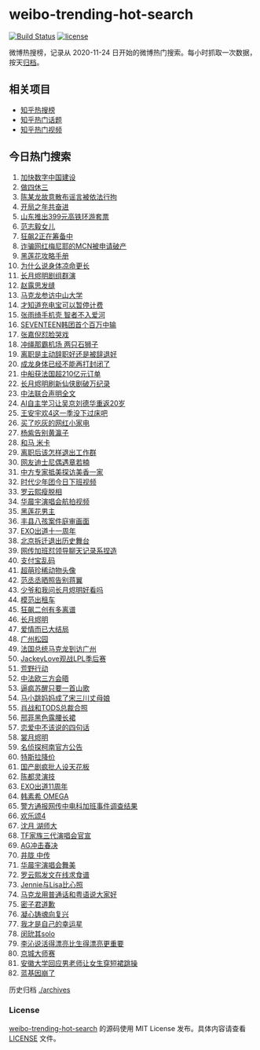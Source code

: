 # weibo-trending-hot-search

[![Build Status](https://github.com/justjavac/weibo-trending-hot-search/workflows/ci/badge.svg?branch=master)](https://github.com/justjavac/weibo-trending-hot-search/actions)
[![license](https://img.shields.io/github/license/justjavac/weibo-trending-hot-search)](https://github.com/justjavac/weibo-trending-hot-search/blob/master/LICENSE)

微博热搜榜，记录从 2020-11-24 日开始的微博热门搜索。每小时抓取一次数据，按天[归档](./archives)。

## 相关项目

- [知乎热搜榜](https://github.com/justjavac/zhihu-trending-top-search)
- [知乎热门话题](https://github.com/justjavac/zhihu-trending-hot-questions)
- [知乎热门视频](https://github.com/justjavac/zhihu-trending-hot-video)

## 今日热门搜索

<!-- BEGIN -->
<!-- 最后更新时间 Sat Apr 08 2023 08:31:52 GMT+0800 (China Standard Time) -->

1. [加快数字中国建设](https://s.weibo.com//weibo?q=%23%E5%8A%A0%E5%BF%AB%E6%95%B0%E5%AD%97%E4%B8%AD%E5%9B%BD%E5%BB%BA%E8%AE%BE%23&Refer=new_time)
1. [做四休三](https://s.weibo.com//weibo?q=%E5%81%9A%E5%9B%9B%E4%BC%91%E4%B8%89&t=31&band_rank=1&Refer=top)
1. [陈某龙故意散布谣言被依法行拘](https://s.weibo.com//weibo?q=%23%E9%99%88%E6%9F%90%E9%BE%99%E6%95%85%E6%84%8F%E6%95%A3%E5%B8%83%E8%B0%A3%E8%A8%80%E8%A2%AB%E4%BE%9D%E6%B3%95%E8%A1%8C%E6%8B%98%23&t=31&band_rank=4&Refer=top)
1. [开局之年共奋进](https://s.weibo.com//weibo?q=%23%E5%BC%80%E5%B1%80%E4%B9%8B%E5%B9%B4%E5%85%B1%E5%A5%8B%E8%BF%9B%23&t=31&band_rank=3&Refer=top)
1. [山东推出399元高铁环游套票](https://s.weibo.com//weibo?q=%23%E5%B1%B1%E4%B8%9C%E6%8E%A8%E5%87%BA399%E5%85%83%E9%AB%98%E9%93%81%E7%8E%AF%E6%B8%B8%E5%A5%97%E7%A5%A8%23&t=31&band_rank=4&Refer=top)
1. [范志毅女儿](https://s.weibo.com//weibo?q=%E8%8C%83%E5%BF%97%E6%AF%85%E5%A5%B3%E5%84%BF&t=31&band_rank=2&Refer=top)
1. [狂飙2正在筹备中](https://s.weibo.com//weibo?q=%23%E7%8B%82%E9%A3%992%E6%AD%A3%E5%9C%A8%E7%AD%B9%E5%A4%87%E4%B8%AD%23&t=31&band_rank=6&Refer=top)
1. [诈骗网红梅尼耶的MCN被申请破产](https://s.weibo.com//weibo?q=%23%E8%AF%88%E9%AA%97%E7%BD%91%E7%BA%A2%E6%A2%85%E5%B0%BC%E8%80%B6%E7%9A%84MCN%E8%A2%AB%E7%94%B3%E8%AF%B7%E7%A0%B4%E4%BA%A7%23&t=31&band_rank=6&Refer=top)
1. [黑莲花攻略手册](https://s.weibo.com//weibo?q=%E9%BB%91%E8%8E%B2%E8%8A%B1%E6%94%BB%E7%95%A5%E6%89%8B%E5%86%8C&t=31&band_rank=8&Refer=top)
1. [为什么说身体凉命更长](https://s.weibo.com//weibo?q=%23%E4%B8%BA%E4%BB%80%E4%B9%88%E8%AF%B4%E8%BA%AB%E4%BD%93%E5%87%89%E5%91%BD%E6%9B%B4%E9%95%BF%23&t=31&band_rank=14&Refer=top)
1. [长月烬明剧组群演](https://s.weibo.com//weibo?q=%23%E9%95%BF%E6%9C%88%E7%83%AC%E6%98%8E%E5%89%A7%E7%BB%84%E7%BE%A4%E6%BC%94%23&t=31&band_rank=10&Refer=top)
1. [赵露思发缝](https://s.weibo.com//weibo?q=%23%E8%B5%B5%E9%9C%B2%E6%80%9D%E5%8F%91%E7%BC%9D%23&t=31&band_rank=11&Refer=top)
1. [马克龙参访中山大学](https://s.weibo.com//weibo?q=%23%E9%A9%AC%E5%85%8B%E9%BE%99%E5%8F%82%E8%AE%BF%E4%B8%AD%E5%B1%B1%E5%A4%A7%E5%AD%A6%23&t=31&band_rank=12&Refer=top)
1. [才知道充电宝可以暂停计费](https://s.weibo.com//weibo?q=%23%E6%89%8D%E7%9F%A5%E9%81%93%E5%85%85%E7%94%B5%E5%AE%9D%E5%8F%AF%E4%BB%A5%E6%9A%82%E5%81%9C%E8%AE%A1%E8%B4%B9%23&t=31&band_rank=13&Refer=top)
1. [张雨绮手机壳 智者不入爱河](https://s.weibo.com//weibo?q=%E5%BC%A0%E9%9B%A8%E7%BB%AE%E6%89%8B%E6%9C%BA%E5%A3%B3%20%E6%99%BA%E8%80%85%E4%B8%8D%E5%85%A5%E7%88%B1%E6%B2%B3&t=31&band_rank=11&Refer=top)
1. [SEVENTEEN韩团首个百万中输](https://s.weibo.com//weibo?q=%23SEVENTEEN%E9%9F%A9%E5%9B%A2%E9%A6%96%E4%B8%AA%E7%99%BE%E4%B8%87%E4%B8%AD%E8%BE%93%23&t=31&band_rank=15&Refer=top)
1. [张嘉倪怼脸哭戏](https://s.weibo.com//weibo?q=%23%E5%BC%A0%E5%98%89%E5%80%AA%E6%80%BC%E8%84%B8%E5%93%AD%E6%88%8F%23&t=31&band_rank=16&Refer=top)
1. [冲绳那霸机场 两只石狮子](https://s.weibo.com//weibo?q=%E5%86%B2%E7%BB%B3%E9%82%A3%E9%9C%B8%E6%9C%BA%E5%9C%BA%20%E4%B8%A4%E5%8F%AA%E7%9F%B3%E7%8B%AE%E5%AD%90&t=31&band_rank=40&Refer=top)
1. [离职是主动辞职好还是被辞退好](https://s.weibo.com//weibo?q=%23%E7%A6%BB%E8%81%8C%E6%98%AF%E4%B8%BB%E5%8A%A8%E8%BE%9E%E8%81%8C%E5%A5%BD%E8%BF%98%E6%98%AF%E8%A2%AB%E8%BE%9E%E9%80%80%E5%A5%BD%23&t=31&band_rank=10&Refer=top)
1. [成龙身体已经不能再打封闭了](https://s.weibo.com//weibo?q=%23%E6%88%90%E9%BE%99%E8%BA%AB%E4%BD%93%E5%B7%B2%E7%BB%8F%E4%B8%8D%E8%83%BD%E5%86%8D%E6%89%93%E5%B0%81%E9%97%AD%E4%BA%86%23&t=31&band_rank=17&Refer=top)
1. [中船获法国超210亿元订单](https://s.weibo.com//weibo?q=%23%E4%B8%AD%E8%88%B9%E8%8E%B7%E6%B3%95%E5%9B%BD%E8%B6%85210%E4%BA%BF%E5%85%83%E8%AE%A2%E5%8D%95%23&t=31&band_rank=32&Refer=top)
1. [长月烬明刷新仙侠剧破万纪录](https://s.weibo.com//weibo?q=%23%E9%95%BF%E6%9C%88%E7%83%AC%E6%98%8E%E5%88%B7%E6%96%B0%E4%BB%99%E4%BE%A0%E5%89%A7%E7%A0%B4%E4%B8%87%E7%BA%AA%E5%BD%95%23&t=31&band_rank=21&Refer=top)
1. [中法联合声明全文](https://s.weibo.com//weibo?q=%23%E4%B8%AD%E6%B3%95%E8%81%94%E5%90%88%E5%A3%B0%E6%98%8E%E5%85%A8%E6%96%87%23&t=31&band_rank=8&Refer=top)
1. [AI自主学习让吴京刘德华重返20岁](https://s.weibo.com//weibo?q=%23AI%E8%87%AA%E4%B8%BB%E5%AD%A6%E4%B9%A0%E8%AE%A9%E5%90%B4%E4%BA%AC%E5%88%98%E5%BE%B7%E5%8D%8E%E9%87%8D%E8%BF%9420%E5%B2%81%23&t=31&band_rank=23&Refer=top)
1. [王安宇欢4这一季没下过床吧](https://s.weibo.com//weibo?q=%23%E7%8E%8B%E5%AE%89%E5%AE%87%E6%AC%A24%E8%BF%99%E4%B8%80%E5%AD%A3%E6%B2%A1%E4%B8%8B%E8%BF%87%E5%BA%8A%E5%90%A7%23&t=31&band_rank=28&Refer=top)
1. [买了吃灰的网红小家电](https://s.weibo.com//weibo?q=%23%E4%B9%B0%E4%BA%86%E5%90%83%E7%81%B0%E7%9A%84%E7%BD%91%E7%BA%A2%E5%B0%8F%E5%AE%B6%E7%94%B5%23&t=31&band_rank=16&Refer=top)
1. [杨紫告别黄瀛子](https://s.weibo.com//weibo?q=%23%E6%9D%A8%E7%B4%AB%E5%91%8A%E5%88%AB%E9%BB%84%E7%80%9B%E5%AD%90%23&t=31&band_rank=18&Refer=top)
1. [和马 米卡](https://s.weibo.com//weibo?q=%E5%92%8C%E9%A9%AC%20%E7%B1%B3%E5%8D%A1&t=31&band_rank=12&Refer=top)
1. [离职后该怎样退出工作群](https://s.weibo.com//weibo?q=%23%E7%A6%BB%E8%81%8C%E5%90%8E%E8%AF%A5%E6%80%8E%E6%A0%B7%E9%80%80%E5%87%BA%E5%B7%A5%E4%BD%9C%E7%BE%A4%23&t=31&band_rank=23&Refer=top)
1. [网友迪士尼偶遇章若楠](https://s.weibo.com//weibo?q=%23%E7%BD%91%E5%8F%8B%E8%BF%AA%E5%A3%AB%E5%B0%BC%E5%81%B6%E9%81%87%E7%AB%A0%E8%8B%A5%E6%A5%A0%23&t=31&band_rank=29&Refer=top)
1. [中方专家抵美探访美香一家](https://s.weibo.com//weibo?q=%23%E4%B8%AD%E6%96%B9%E4%B8%93%E5%AE%B6%E6%8A%B5%E7%BE%8E%E6%8E%A2%E8%AE%BF%E7%BE%8E%E9%A6%99%E4%B8%80%E5%AE%B6%23&t=31&band_rank=29&Refer=top)
1. [时代少年团今日下班视频](https://s.weibo.com//weibo?q=%23%E6%97%B6%E4%BB%A3%E5%B0%91%E5%B9%B4%E5%9B%A2%E4%BB%8A%E6%97%A5%E4%B8%8B%E7%8F%AD%E8%A7%86%E9%A2%91%23&t=31&band_rank=31&Refer=top)
1. [罗云熙瘦脱相](https://s.weibo.com//weibo?q=%E7%BD%97%E4%BA%91%E7%86%99%E7%98%A6%E8%84%B1%E7%9B%B8&t=31&band_rank=31&Refer=top)
1. [华晨宇演唱会航拍视频](https://s.weibo.com//weibo?q=%23%E5%8D%8E%E6%99%A8%E5%AE%87%E6%BC%94%E5%94%B1%E4%BC%9A%E8%88%AA%E6%8B%8D%E8%A7%86%E9%A2%91%23&t=31&band_rank=33&Refer=top)
1. [黑莲花男主](https://s.weibo.com//weibo?q=%E9%BB%91%E8%8E%B2%E8%8A%B1%E7%94%B7%E4%B8%BB&t=31&band_rank=5&Refer=top)
1. [丰县八孩案件庭审画面](https://s.weibo.com//weibo?q=%23%E4%B8%B0%E5%8E%BF%E5%85%AB%E5%AD%A9%E6%A1%88%E4%BB%B6%E5%BA%AD%E5%AE%A1%E7%94%BB%E9%9D%A2%23&t=31&band_rank=47&Refer=top)
1. [EXO出道十一周年](https://s.weibo.com//weibo?q=%23EXO%E5%87%BA%E9%81%93%E5%8D%81%E4%B8%80%E5%91%A8%E5%B9%B4%23&t=31&band_rank=36&Refer=top)
1. [北京拆迁退出历史舞台](https://s.weibo.com//weibo?q=%23%E5%8C%97%E4%BA%AC%E6%8B%86%E8%BF%81%E9%80%80%E5%87%BA%E5%8E%86%E5%8F%B2%E8%88%9E%E5%8F%B0%23&t=31&band_rank=30&Refer=top)
1. [网传加班怼领导聊天记录系捏造](https://s.weibo.com//weibo?q=%23%E7%BD%91%E4%BC%A0%E5%8A%A0%E7%8F%AD%E6%80%BC%E9%A2%86%E5%AF%BC%E8%81%8A%E5%A4%A9%E8%AE%B0%E5%BD%95%E7%B3%BB%E6%8D%8F%E9%80%A0%23&t=31&band_rank=39&Refer=top)
1. [支付宝乱码](https://s.weibo.com//weibo?q=%23%E6%94%AF%E4%BB%98%E5%AE%9D%E4%B9%B1%E7%A0%81%23&t=31&band_rank=35&Refer=top)
1. [超萌珍稀动物头像](https://s.weibo.com//weibo?q=%23%E8%B6%85%E8%90%8C%E7%8F%8D%E7%A8%80%E5%8A%A8%E7%89%A9%E5%A4%B4%E5%83%8F%23&t=31&band_rank=40&Refer=top)
1. [范丞丞晒照告别蒋翼](https://s.weibo.com//weibo?q=%23%E8%8C%83%E4%B8%9E%E4%B8%9E%E6%99%92%E7%85%A7%E5%91%8A%E5%88%AB%E8%92%8B%E7%BF%BC%23&t=31&band_rank=41&Refer=top)
1. [少爷和我问长月烬明好看吗](https://s.weibo.com//weibo?q=%23%E5%B0%91%E7%88%B7%E5%92%8C%E6%88%91%E9%97%AE%E9%95%BF%E6%9C%88%E7%83%AC%E6%98%8E%E5%A5%BD%E7%9C%8B%E5%90%97%23&t=31&band_rank=26&Refer=top)
1. [模范出租车](https://s.weibo.com//weibo?q=%E6%A8%A1%E8%8C%83%E5%87%BA%E7%A7%9F%E8%BD%A6&t=31&band_rank=43&Refer=top)
1. [狂飙二创有多离谱](https://s.weibo.com//weibo?q=%23%E7%8B%82%E9%A3%99%E4%BA%8C%E5%88%9B%E6%9C%89%E5%A4%9A%E7%A6%BB%E8%B0%B1%23&t=31&band_rank=22&Refer=top)
1. [长月烬明](https://s.weibo.com//weibo?q=%E9%95%BF%E6%9C%88%E7%83%AC%E6%98%8E&t=31&band_rank=16&Refer=top)
1. [爱情而已大结局](https://s.weibo.com//weibo?q=%23%E7%88%B1%E6%83%85%E8%80%8C%E5%B7%B2%E5%A4%A7%E7%BB%93%E5%B1%80%23&t=31&band_rank=32&Refer=top)
1. [广州松园](https://s.weibo.com//weibo?q=%E5%B9%BF%E5%B7%9E%E6%9D%BE%E5%9B%AD&t=31&band_rank=15&Refer=top)
1. [法国总统马克龙到访广州](https://s.weibo.com//weibo?q=%23%E6%B3%95%E5%9B%BD%E6%80%BB%E7%BB%9F%E9%A9%AC%E5%85%8B%E9%BE%99%E5%88%B0%E8%AE%BF%E5%B9%BF%E5%B7%9E%23&t=31&band_rank=25&Refer=top)
1. [JackeyLove观战LPL季后赛](https://s.weibo.com//weibo?q=%23JackeyLove%E8%A7%82%E6%88%98LPL%E5%AD%A3%E5%90%8E%E8%B5%9B%23&t=31&band_rank=40&Refer=top)
1. [荒野行动](https://s.weibo.com//weibo?q=%E8%8D%92%E9%87%8E%E8%A1%8C%E5%8A%A8&t=31&band_rank=44&Refer=top)
1. [中法欧三方会晤](https://s.weibo.com//weibo?q=%23%E4%B8%AD%E6%B3%95%E6%AC%A7%E4%B8%89%E6%96%B9%E4%BC%9A%E6%99%A4%23&Refer=new_time)
1. [逼疯苏醒只要一首山歌](https://s.weibo.com//weibo?q=%23%E9%80%BC%E7%96%AF%E8%8B%8F%E9%86%92%E5%8F%AA%E8%A6%81%E4%B8%80%E9%A6%96%E5%B1%B1%E6%AD%8C%23&t=31&band_rank=12&Refer=top)
1. [马小跳妈妈成了宋三川丈母娘](https://s.weibo.com//weibo?q=%23%E9%A9%AC%E5%B0%8F%E8%B7%B3%E5%A6%88%E5%A6%88%E6%88%90%E4%BA%86%E5%AE%8B%E4%B8%89%E5%B7%9D%E4%B8%88%E6%AF%8D%E5%A8%98%23&t=31&band_rank=20&Refer=top)
1. [肖战和TODS总裁合照](https://s.weibo.com//weibo?q=%23%E8%82%96%E6%88%98%E5%92%8CTODS%E6%80%BB%E8%A3%81%E5%90%88%E7%85%A7%23&t=31&band_rank=37&Refer=top)
1. [邢菲黑色露腰长裙](https://s.weibo.com//weibo?q=%23%E9%82%A2%E8%8F%B2%E9%BB%91%E8%89%B2%E9%9C%B2%E8%85%B0%E9%95%BF%E8%A3%99%23&t=31&band_rank=27&Refer=top)
1. [恋爱中不该说的四句话](https://s.weibo.com//weibo?q=%23%E6%81%8B%E7%88%B1%E4%B8%AD%E4%B8%8D%E8%AF%A5%E8%AF%B4%E7%9A%84%E5%9B%9B%E5%8F%A5%E8%AF%9D%23&t=31&band_rank=28&Refer=top)
1. [裳月烬明](https://s.weibo.com//weibo?q=%E8%A3%B3%E6%9C%88%E7%83%AC%E6%98%8E&t=31&band_rank=36&Refer=top)
1. [名侦探柯南官方公告](https://s.weibo.com//weibo?q=%23%E5%90%8D%E4%BE%A6%E6%8E%A2%E6%9F%AF%E5%8D%97%E5%AE%98%E6%96%B9%E5%85%AC%E5%91%8A%23&t=31&band_rank=38&Refer=top)
1. [特斯拉降价](https://s.weibo.com//weibo?q=%E7%89%B9%E6%96%AF%E6%8B%89%E9%99%8D%E4%BB%B7&t=31&band_rank=46&Refer=top)
1. [国产剧疯批人设天花板](https://s.weibo.com//weibo?q=%23%E5%9B%BD%E4%BA%A7%E5%89%A7%E7%96%AF%E6%89%B9%E4%BA%BA%E8%AE%BE%E5%A4%A9%E8%8A%B1%E6%9D%BF%23&t=31&band_rank=38&Refer=top)
1. [陈都灵演技](https://s.weibo.com//weibo?q=%E9%99%88%E9%83%BD%E7%81%B5%E6%BC%94%E6%8A%80&t=31&band_rank=39&Refer=top)
1. [EXO出道11周年](https://s.weibo.com//weibo?q=EXO%E5%87%BA%E9%81%9311%E5%91%A8%E5%B9%B4&t=31&band_rank=21&Refer=top)
1. [韩素希 OMEGA](https://s.weibo.com//weibo?q=%E9%9F%A9%E7%B4%A0%E5%B8%8C%20OMEGA&t=31&band_rank=9&Refer=top)
1. [警方通报网传中电科加班事件调查结果](https://s.weibo.com//weibo?q=%23%E8%AD%A6%E6%96%B9%E9%80%9A%E6%8A%A5%E7%BD%91%E4%BC%A0%E4%B8%AD%E7%94%B5%E7%A7%91%E5%8A%A0%E7%8F%AD%E4%BA%8B%E4%BB%B6%E8%B0%83%E6%9F%A5%E7%BB%93%E6%9E%9C%23&t=31&band_rank=24&Refer=top)
1. [欢乐颂4](https://s.weibo.com//weibo?q=%E6%AC%A2%E4%B9%90%E9%A2%824&t=31&band_rank=46&Refer=top)
1. [沈月 湖师大](https://s.weibo.com//weibo?q=%E6%B2%88%E6%9C%88%20%E6%B9%96%E5%B8%88%E5%A4%A7&t=31&band_rank=19&Refer=top)
1. [TF家族三代演唱会官宣](https://s.weibo.com//weibo?q=%23TF%E5%AE%B6%E6%97%8F%E4%B8%89%E4%BB%A3%E6%BC%94%E5%94%B1%E4%BC%9A%E5%AE%98%E5%AE%A3%23&t=31&band_rank=48&Refer=top)
1. [AG冲击春决](https://s.weibo.com//weibo?q=%23AG%E5%86%B2%E5%87%BB%E6%98%A5%E5%86%B3%23&t=31&band_rank=50&Refer=top)
1. [井胧 中传](https://s.weibo.com//weibo?q=%E4%BA%95%E8%83%A7%20%E4%B8%AD%E4%BC%A0&t=31&band_rank=42&Refer=top)
1. [华晨宇演唱会舞美](https://s.weibo.com//weibo?q=%E5%8D%8E%E6%99%A8%E5%AE%87%E6%BC%94%E5%94%B1%E4%BC%9A%E8%88%9E%E7%BE%8E&t=31&band_rank=43&Refer=top)
1. [罗云熙发文在线求食谱](https://s.weibo.com//weibo?q=%23%E7%BD%97%E4%BA%91%E7%86%99%E5%8F%91%E6%96%87%E5%9C%A8%E7%BA%BF%E6%B1%82%E9%A3%9F%E8%B0%B1%23&t=31&band_rank=41&Refer=top)
1. [Jennie与Lisa比心照](https://s.weibo.com//weibo?q=%23Jennie%E4%B8%8ELisa%E6%AF%94%E5%BF%83%E7%85%A7%23&t=31&band_rank=45&Refer=top)
1. [马克龙用普通话和粤语说大家好](https://s.weibo.com//weibo?q=%23%E9%A9%AC%E5%85%8B%E9%BE%99%E7%94%A8%E6%99%AE%E9%80%9A%E8%AF%9D%E5%92%8C%E7%B2%A4%E8%AF%AD%E8%AF%B4%E5%A4%A7%E5%AE%B6%E5%A5%BD%23&t=31&band_rank=48&Refer=top)
1. [密子君道歉](https://s.weibo.com//weibo?q=%23%E5%AF%86%E5%AD%90%E5%90%9B%E9%81%93%E6%AD%89%23&t=31&band_rank=50&Refer=top)
1. [凝心铸魂向复兴](https://s.weibo.com//weibo?q=%23%E5%87%9D%E5%BF%83%E9%93%B8%E9%AD%82%E5%90%91%E5%A4%8D%E5%85%B4%23&Refer=new_time)
1. [我才是自己的幸运星](https://s.weibo.com//weibo?q=%23%E6%88%91%E6%89%8D%E6%98%AF%E8%87%AA%E5%B7%B1%E7%9A%84%E5%B9%B8%E8%BF%90%E6%98%9F%23&t=31&band_rank=50&Refer=top)
1. [闵玧其solo](https://s.weibo.com//weibo?q=%23%E9%97%B5%E7%8E%A7%E5%85%B6solo%23&t=31&band_rank=46&Refer=top)
1. [李沁说活得漂亮比生得漂亮更重要](https://s.weibo.com//weibo?q=%23%E6%9D%8E%E6%B2%81%E8%AF%B4%E6%B4%BB%E5%BE%97%E6%BC%82%E4%BA%AE%E6%AF%94%E7%94%9F%E5%BE%97%E6%BC%82%E4%BA%AE%E6%9B%B4%E9%87%8D%E8%A6%81%23&t=31&band_rank=33&Refer=top)
1. [京城大师赛](https://s.weibo.com//weibo?q=%E4%BA%AC%E5%9F%8E%E5%A4%A7%E5%B8%88%E8%B5%9B&t=31&band_rank=34&Refer=top)
1. [安徽大学回应男老师让女生穿短裙跳操](https://s.weibo.com//weibo?q=%23%E5%AE%89%E5%BE%BD%E5%A4%A7%E5%AD%A6%E5%9B%9E%E5%BA%94%E7%94%B7%E8%80%81%E5%B8%88%E8%AE%A9%E5%A5%B3%E7%94%9F%E7%A9%BF%E7%9F%AD%E8%A3%99%E8%B7%B3%E6%93%8D%23&t=31&band_rank=7&Refer=top)
1. [蓝基因崩了](https://s.weibo.com//weibo?q=%E8%93%9D%E5%9F%BA%E5%9B%A0%E5%B4%A9%E4%BA%86&t=31&band_rank=49&Refer=top)

<!-- END -->

历史归档 [./archives](./archives)

### License

[weibo-trending-hot-search](https://github.com/justjavac/weibo-trending-hot-search) 的源码使用 MIT License
发布。具体内容请查看 [LICENSE](./LICENSE) 文件。
